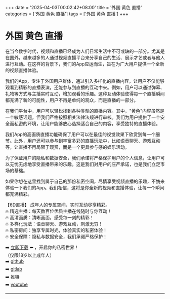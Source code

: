 +++
date = '2025-04-03T00:02:42+08:00'
title = '外国 黄色 直播'
categories = ['外国 黄色 直播']
tags = ['外国 黄色 直播']
+++

# 外国 黄色 直播

在当今数字时代，视频和直播已经成为人们日常生活中不可或缺的一部分。尤其是在国外，越来越多的人通过视频直播平台来分享自己的生活、展示才艺或者与他人进行互动。在这样的背景下，我们的App应运而生，旨在为广大用户提供一个全新的视频直播体验。

我们的App，专注于外国用户群体，通过引入多样化的直播内容，让用户不仅能够观看到精彩的直播表演，还能参与到直播的互动中来。例如，用户可以通过弹幕、礼物等方式与主播实时互动，增加观看的乐趣。这种互动体验使得每一个直播瞬间都充满了新的可能性，用户不再是单纯的观众，而是直播的一部分。

在我们平台中，用户可以轻松找到各种类型的直播内容。其中，"黄色"内容虽然是一个敏感话题，但我们严格按照相关法律法规进行审核。我们为用户提供了一个安全而私密的环境，让用户能够放心选择适合自己的内容，享受独特的直播体验。

我们App的高画质直播功能确保了用户可以在最佳的视觉效果下欣赏到每一个细节。此外，用户还可以参与到丰富多彩的直播玩法中，比如语音聊天、游戏互动等，让直播不再局限于观赏，而是一个更具参与感的娱乐活动。

为了保证用户的隐私和数据安全，我们承诺将严格保护用户的个人信息，让用户可以无忧无虑地享受直播带来的乐趣。这是我们对用户的庄严承诺，也是我们立足市场的基础。

如果你想在这里找到属于自己的那份私密空间，尽情享受视频直播的乐趣，不妨来体验一下我们的App。我们相信，这将是你全新的视频和直播体验，让每一个瞬间都充满精彩。

【6D直播】
成年人的专属空间，实时互动尽享精彩。  
🔥 精选主播：每天数百位优质主播在线随时与你互动！  
🔥 高清画质：清晰画面，感受每一刻的精彩！  
🔥 多样化玩法：语音聊天、游戏互动，刺激无穷！  
🔥 私密房间：独享专属时光，体验真实的私密体验！  
🔥 安全保障：隐私与数据安全，我们承诺严格保护！  

➡️ [立即下载](https://down123.s3.ap-east-1.amazonaws.com/down/down.html?channelCode=blog) ⬅️ ，开启你的私密世界！  
（仅限18岁以上成年人）  
➡️ [github](https://aldult-live.github.io/)  
➡️ [gitlab](https://seo-09598d.gitlab.io/)  
➡️ [推特](https://x.com/wegame33)  
➡️ [youtube](https://www.youtube.com/@6Dlive)  

---
